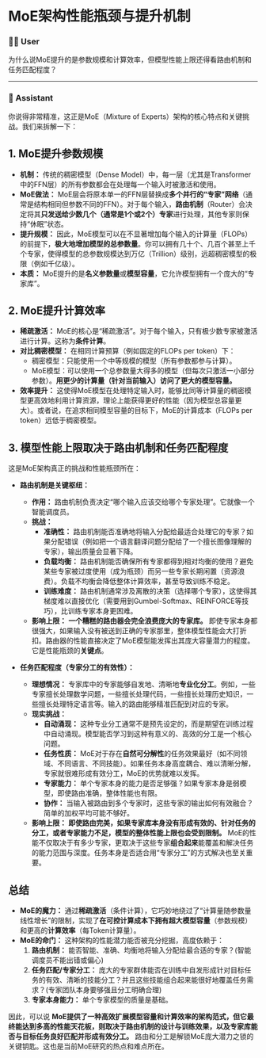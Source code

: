# MoE架构性能瓶颈与提升机制

### 🧑‍💻 User

为什么说MoE提升的是参数规模和计算效率，但模型性能上限还得看路由机制和任务匹配程度？

---

### 🤖 Assistant

你说得非常精准，这正是MoE（Mixture of Experts）架构的核心特点和关键挑战。我们来拆解一下：

## 1. MoE提升参数规模

*   **机制：** 传统的稠密模型（Dense Model）中，每一层（尤其是Transformer中的FFN层）的所有参数都会在处理每一个输入时被激活和使用。
*   **MoE做法：** MoE层会将原本单一的FFN层替换成**多个并行的“专家”网络**（通常是结构相同但参数不同的FFN）。对于每个输入，**路由机制**（Router）会决定将其**只发送给少数几个（通常是1个或2个）专家**进行处理，其他专家则保持“休眠”状态。
*   **提升规模：** 因此，MoE模型可以在不显著增加每个输入的计算量（FLOPs）的前提下，**极大地增加模型的总参数量**。你可以拥有几十个、几百个甚至上千个专家，使得模型的总参数规模达到万亿（Trillion）级别，远超稠密模型的极限（例如千亿级）。
*   **本质：** MoE提升的是**名义参数量**或**模型容量**，它允许模型拥有一个庞大的“专家库”。

## 2. MoE提升计算效率

*   **稀疏激活：** MoE的核心是“稀疏激活”。对于每个输入，只有极少数专家被激活进行计算。这称为**条件计算**。
*   **对比稠密模型：** 在相同计算预算（例如固定的FLOPs per token）下：
    *   稠密模型：只能使用一个中等规模的模型（所有参数都参与计算）。
    *   MoE模型：可以使用一个总参数量大得多的模型（但每次只激活一小部分参数）。**用更少的计算量（针对当前输入）访问了更大的模型容量。**
*   **效率提升：** 这使得MoE模型在处理特定输入时，能够比同等计算量的稠密模型更高效地利用计算资源，理论上能获得更好的性能（因为模型总容量更大）。或者说，在追求相同模型容量的目标下，MoE的计算成本（FLOPs per token）远低于稠密模型。

## 3. 模型性能上限取决于路由机制和任务匹配程度

这是MoE架构真正的挑战和性能瓶颈所在：

*   **路由机制是关键枢纽：**
    *   **作用：** 路由机制负责决定“哪个输入应该交给哪个专家处理”。它就像一个智能调度员。
    *   **挑战：**
        *   **准确性：** 路由机制能否准确地将输入分配给最适合处理它的专家？如果分配错误（例如把一个语言翻译问题分配给了一个擅长图像理解的专家），输出质量会显著下降。
        *   **负载均衡：** 路由机制能否确保所有专家都得到相对均衡的使用？避免某些专家被过度使用（成为瓶颈）而另一些专家长期闲置（资源浪费）。负载不均衡会降低整体计算效率，甚至导致训练不稳定。
        *   **训练难度：** 路由机制通常涉及离散的决策（选择哪个专家），这使得其梯度难以直接优化（需要用到Gumbel-Softmax、REINFORCE等技巧），比训练专家本身更困难。
    *   **影响上限：** **一个糟糕的路由器会完全浪费庞大的专家库。** 即使专家本身都很强大，如果输入没有被送到正确的专家那里，整体模型性能会大打折扣。路由器的性能直接决定了MoE模型能发挥出其庞大容量潜力的程度。它是性能瓶颈的**关键点**。

*   **任务匹配程度（专家分工的有效性）：**
    *   **理想情况：** 专家库中的专家能够自发地、清晰地**专业化分工**。例如，一些专家擅长处理数学问题，一些擅长处理代码，一些擅长处理历史知识，一些擅长处理特定语言等。输入的路由能够精准匹配到对应的专家。
    *   **现实挑战：**
        *   **自动涌现：** 这种专业分工通常不是预先设定的，而是期望在训练过程中自动涌现。模型能否学习到这种有意义的、高效的分工是一个核心问题。
        *   **任务性质：** MoE对于存在**自然可分解性**的任务效果最好（如不同领域、不同语言、不同技能）。如果任务本身高度耦合、难以清晰分解，专家就很难形成有效分工，MoE的优势就难以发挥。
        *   **专家能力：** 单个专家本身的能力是否足够强？如果专家本身是弱模型，即使路由准确，整体性能也有限。
        *   **协作：** 当输入被路由到多个专家时，这些专家的输出如何有效融合？简单的加权平均可能不够好。
    *   **影响上限：** **即使路由完美，如果专家库本身没有形成有效的、针对任务的分工，或者专家能力不足，模型的整体性能上限也会受到限制。** MoE的性能不仅取决于有多少专家，更取决于这些专家**组合起来**能覆盖和解决任务的能力范围与深度。任务本身是否适合用“专家分工”的方式解决也至关重要。

## 总结

*   **MoE的魔力：** 通过**稀疏激活**（条件计算），它巧妙地绕过了“计算量随参数量线性增长”的限制，实现了**在可控计算成本下拥有超大模型容量**（参数规模）和更高的**计算效率**（每Token计算量）。
*   **MoE的命门：** 这种架构的性能潜力能否被充分挖掘，高度依赖于：
    1.  **路由机制：** 能否智能、准确、均衡地将输入分配给最合适的专家？(智能调度员不能出错或偏心)
    2.  **任务匹配/专家分工：** 庞大的专家群体能否在训练中自发形成针对目标任务的有效、清晰的技能分工？并且这些技能组合起来能很好地覆盖任务需求？(专家团队本身要够强且分工明确合理)
    3.  **专家本身能力：** 单个专家模型的质量是基础。

因此，可以说 **MoE提供了一种高效扩展模型容量和计算效率的架构范式，但它最终能达到多高的性能天花板，则取决于路由机制的设计与训练效果，以及专家库能否与目标任务良好匹配并形成有效分工。** 路由和分工是解锁MoE庞大潜力之锁的关键钥匙。这也是当前MoE研究的热点和难点所在。